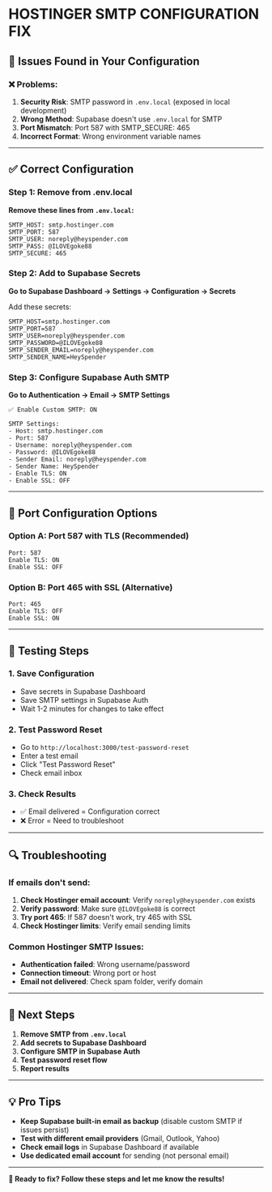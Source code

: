 # HOSTINGER SMTP CONFIGURATION FIX

## 🚨 Issues Found in Your Configuration

### ❌ Problems:
1. **Security Risk**: SMTP password in `.env.local` (exposed in local development)
2. **Wrong Method**: Supabase doesn't use `.env.local` for SMTP
3. **Port Mismatch**: Port 587 with SMTP_SECURE: 465
4. **Incorrect Format**: Wrong environment variable names

---

## ✅ Correct Configuration

### Step 1: Remove from .env.local
**Remove these lines from `.env.local`:**
```
SMTP_HOST: smtp.hostinger.com
SMTP_PORT: 587
SMTP_USER: noreply@heyspender.com
SMTP_PASS: @ILOVEgoke88
SMTP_SECURE: 465
```

### Step 2: Add to Supabase Secrets
**Go to Supabase Dashboard → Settings → Configuration → Secrets**

Add these secrets:
```
SMTP_HOST=smtp.hostinger.com
SMTP_PORT=587
SMTP_USER=noreply@heyspender.com
SMTP_PASSWORD=@ILOVEgoke88
SMTP_SENDER_EMAIL=noreply@heyspender.com
SMTP_SENDER_NAME=HeySpender
```

### Step 3: Configure Supabase Auth SMTP
**Go to Authentication → Email → SMTP Settings**

```
✅ Enable Custom SMTP: ON

SMTP Settings:
- Host: smtp.hostinger.com
- Port: 587
- Username: noreply@heyspender.com
- Password: @ILOVEgoke88
- Sender Email: noreply@heyspender.com
- Sender Name: HeySpender
- Enable TLS: ON
- Enable SSL: OFF
```

---

## 🔧 Port Configuration Options

### Option A: Port 587 with TLS (Recommended)
```
Port: 587
Enable TLS: ON
Enable SSL: OFF
```

### Option B: Port 465 with SSL (Alternative)
```
Port: 465
Enable TLS: OFF
Enable SSL: ON
```

---

## 🧪 Testing Steps

### 1. Save Configuration
- Save secrets in Supabase Dashboard
- Save SMTP settings in Supabase Auth
- Wait 1-2 minutes for changes to take effect

### 2. Test Password Reset
- Go to `http://localhost:3000/test-password-reset`
- Enter a test email
- Click "Test Password Reset"
- Check email inbox

### 3. Check Results
- ✅ Email delivered = Configuration correct
- ❌ Error = Need to troubleshoot

---

## 🔍 Troubleshooting

### If emails don't send:
1. **Check Hostinger email account**: Verify `noreply@heyspender.com` exists
2. **Verify password**: Make sure `@ILOVEgoke88` is correct
3. **Try port 465**: If 587 doesn't work, try 465 with SSL
4. **Check Hostinger limits**: Verify email sending limits

### Common Hostinger SMTP Issues:
- **Authentication failed**: Wrong username/password
- **Connection timeout**: Wrong port or host
- **Email not delivered**: Check spam folder, verify domain

---

## 🎯 Next Steps

1. **Remove SMTP from `.env.local`**
2. **Add secrets to Supabase Dashboard**
3. **Configure SMTP in Supabase Auth**
4. **Test password reset flow**
5. **Report results**

---

## 💡 Pro Tips

- **Keep Supabase built-in email as backup** (disable custom SMTP if issues persist)
- **Test with different email providers** (Gmail, Outlook, Yahoo)
- **Check email logs** in Supabase Dashboard if available
- **Use dedicated email account** for sending (not personal email)

---

**🚀 Ready to fix? Follow these steps and let me know the results!**
